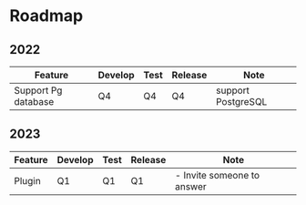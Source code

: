 ---
---

# Roadmap
## 2022
| Feature             | Develop | Test | Release | Note               |
| ------------------- | ------- | ---- | ------- | ------------------ |
| Support Pg database | Q4      | Q4   | Q4      | support PostgreSQL |

## 2023
| Feature | Develop | Test | Release | Note                       |
| ------- | ------- | ---- | ------- | -------------------------- |
| Plugin  | Q1      | Q1   | Q1      | - Invite someone to answer |

